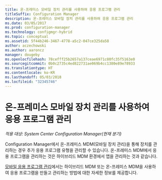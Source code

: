 ```yaml
---
title: 온-프레미스 모바일 장치 관리를 사용하여 응용 프로그램 관리
titleSuffix: Configuration Manager
description: 온-프레미스 모바일 장치 관리를 사용하여 응용 프로그램 관리
ms.date: 03/05/2017
ms.prod: configuration-manager
ms.technology: configmgr-hybrid
ms.topic: conceptual
ms.assetid: 5f44b246-3467-4778-a5c2-047ce325da58
author: aczechowski
ms.author: aaroncz
manager: dougeby
ms.openlocfilehash: 78cefff25b2657a137ceae6971c80fc35f5163e0
ms.sourcegitcommit: 0b0c2735c4ed822731ae069b4cc1380e89e78933
ms.translationtype: HT
ms.contentlocale: ko-KR
ms.lasthandoff: 05/03/2018
ms.locfileid: "32345746"
---
```

# <a name="manage-applications-for-on-premises-mobile-device-management"></a>온-프레미스 모바일 장치 관리를 사용하여 응용 프로그램 관리

*적용 대상: System Center Configuration Manager(현재 분기)*

Configuration Manager에서 온-프레미스 MDM(모바일 장치 관리)을 통해 장치를 관리하는 경우 추가 응용 프로그램 유형을 관리할 수 있습니다. 온-프레미스 MDM에서 응용 프로그램을 관리하는 것은 하이브리드 MDM 환경에서 앱을 관리하는 것과 같습니다.

[모바일 응용 프로그램 관리](management-tasks-applications.md)에서는 하이브리드 MDM 또는 온-프레미스 MDM을 사용하여 응용 프로그램을 만들고 관리하는 방법에 대한 자세한 정보를 제공합니다.
